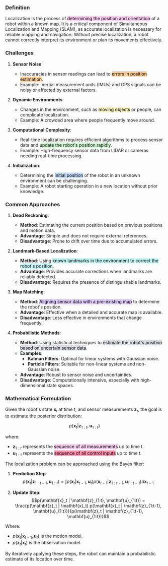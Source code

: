 ### Definition
Localization is the process of <mark style="background: #FFB8EBA6;">determining the position and orientation</mark> of a robot within a known map. It is a critical component of Simultaneous Localization and Mapping (SLAM), as accurate localization is necessary for reliable mapping and navigation. Without precise localization, a robot cannot correctly interpret its environment or plan its movements effectively.

### Challenges

1. **Sensor Noise**: 
   - Inaccuracies in sensor readings can lead to <mark style="background: #FFB86CA6;">errors in position estimation</mark>.
   - Example: Inertial measurement units (IMUs) and GPS signals can be noisy or affected by external factors.
   
2. **Dynamic Environments**: 
   - Changes in the environment, such as <mark style="background: #FFF3A3A6;">moving objects</mark> or people, can complicate localization.
   - Example: A crowded area where people frequently move around.

3. **Computational Complexity**: 
   - Real-time localization requires efficient algorithms to process sensor data and <mark style="background: #BBFABBA6;">update the robot's position rapidly</mark>.
   - Example: High-frequency sensor data from LIDAR or cameras needing real-time processing.

4. **Initialization**: 
   - Determining the <mark style="background: #ADCCFFA6;">initial position</mark> of the robot in an unknown environment can be challenging.
   - Example: A robot starting operation in a new location without prior knowledge.

### Common Approaches

1. **Dead Reckoning**:
   - **Method**: Estimating the current position based on previous positions and motion data.
   - **Advantage**: Simple and does not require external references.
   - **Disadvantage**: Prone to drift over time due to accumulated errors.

2. **Landmark-Based Localization**:
   - **Method**: Using <mark style="background: #ABF7F7A6;">known landmarks in the environment to correct the robot's position</mark>.
   - **Advantage**: Provides accurate corrections when landmarks are reliably detected.
   - **Disadvantage**: Requires the presence of distinguishable landmarks.

3. **Map Matching**:
   - **Method**: <mark style="background: #D2B3FFA6;">Aligning sensor data with a pre-existing map</mark> to determine the robot's position.
   - **Advantage**: Effective when a detailed and accurate map is available.
   - **Disadvantage**: Less effective in environments that change frequently.

4. **Probabilistic Methods**:
   - **Method**: Using statistical techniques to <mark style="background: #CACFD9A6;">estimate the robot's position based on uncertain sensor data</mark>.
   - **Examples**: 
     - **Kalman Filters**: Optimal for linear systems with Gaussian noise.
     - **Particle Filters**: Suitable for non-linear systems and non-Gaussian noise.
   - **Advantage**: Robust to sensor noise and uncertainties.
   - **Disadvantage**: Computationally intensive, especially with high-dimensional state spaces.

### Mathematical Formulation

Given the robot's state $\mathbf{x}_t$  at time t, and sensor measurements $\mathbf{z}_t$, the goal is to estimate the posterior distribution:

$$p(\mathbf{x}_t | \mathbf{z}_{1:t}, \mathbf{u}_{1:t})$$

where:
- $\mathbf{z}_{1:t}$ represents the <mark style="background: #FFB8EBA6;">sequence of all measurements</mark> up to time t.
- $\mathbf{u}_{1:t}$ represents the <mark style="background: #FF5582A6;">sequence of all control inputs</mark> up to time t.

The localization problem can be approached using the Bayes filter:

1. **Prediction Step**:
   $$p(\mathbf{x}_t | \mathbf{z}_{1:t-1}, \mathbf{u}_{1:t}) = \int p(\mathbf{x}_t | \mathbf{x}_{t-1}, \mathbf{u}_t) p(\mathbf{x}_{t-1} | \mathbf{z}_{1:t-1}, \mathbf{u}_{1:t-1}) d\mathbf{x}_{t-1}$$

2. **Update Step**:
  $$p(\mathbf{x}_t | \mathbf{z}_{1:t}, \mathbf{u}_{1:t}) = \frac{p(\mathbf{z}_t | \mathbf{x}_t) p(\mathbf{x}_t | \mathbf{z}_{1:t-1}, \mathbf{u}_{1:t})}{p(\mathbf{z}_t | \mathbf{z}_{1:t-1}, \mathbf{u}_{1:t})}$$

Where:
- $p(\mathbf{x}_t | \mathbf{x}_{t-1}, \mathbf{u}_t)$ is the motion model.
- $p(\mathbf{z}_t | \mathbf{x}_t)$ is the observation model.

By iteratively applying these steps, the robot can maintain a probabilistic estimate of its location over time.